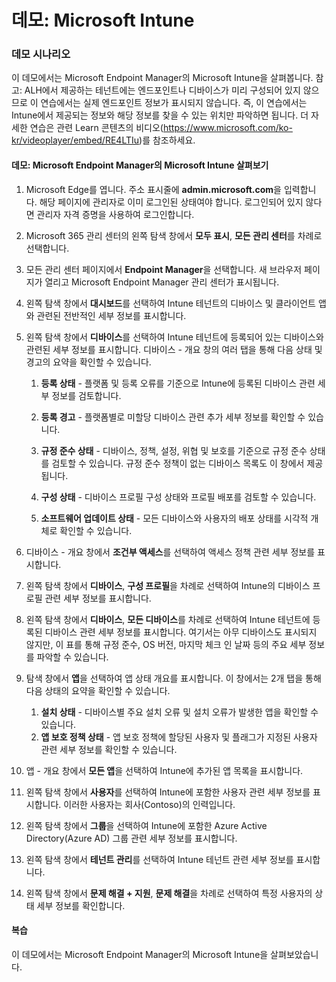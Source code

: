 ﻿---
Demo:
    title: 'Microsoft Intune'
    module: '모듈 3 단원 6: Microsoft 보안 솔루션의 기능 설명: Microsoft Intune을 통한 엔드포인트 보안 설명'
---


# 데모: Microsoft Intune

### 데모 시나리오

이 데모에서는 Microsoft Endpoint Manager의 Microsoft Intune을 살펴봅니다. 참고: ALH에서 제공하는 테넌트에는 엔드포인트나 디바이스가 미리 구성되어 있지 않으므로 이 연습에서는 실제 엔드포인트 정보가 표시되지 않습니다. 즉, 이 연습에서는 Intune에서 제공되는 정보와 해당 정보를 찾을 수 있는 위치만 파악하면 됩니다.  더 자세한 연습은 관련 Learn 콘텐츠의 비디오(<https://www.microsoft.com/ko-kr/videoplayer/embed/RE4LTIu>)를 참조하세요.



#### 데모: Microsoft Endpoint Manager의 Microsoft Intune 살펴보기

1. Microsoft Edge를 엽니다. 주소 표시줄에 **admin.microsoft.com**을 입력합니다.  해당 페이지에 관리자로 이미 로그인된 상태여야 합니다.  로그인되어 있지 않다면 관리자 자격 증명을 사용하여 로그인합니다.

1. Microsoft 365 관리 센터의 왼쪽 탐색 창에서 **모두 표시**, **모든 관리 센터**를 차례로 선택합니다.

1. 모든 관리 센터 페이지에서 **Endpoint Manager**을 선택합니다.  새 브라우저 페이지가 열리고 Microsoft Endpoint Manager 관리 센터가 표시됩니다.

1. 왼쪽 탐색 창에서 **대시보드**를 선택하여 Intune 테넌트의 디바이스 및 클라이언트 앱와 관련된 전반적인 세부 정보를 표시합니다.

1. 왼쪽 탐색 창에서 **디바이스**를 선택하여 Intune 테넌트에 등록되어 있는 디바이스와 관련된 세부 정보를 표시합니다. 디바이스 - 개요 창의 여러 탭을 통해 다음 상태 및 경고의 요약을 확인할 수 있습니다.
    1. **등록 상태** - 플랫폼 및 등록 오류를 기준으로 Intune에 등록된 디바이스 관련 세부 정보를 검토합니다.
    
    1. **등록 경고** - 플랫폼별로 미할당 디바이스 관련 추가 세부 정보를 확인할 수 있습니다.
    1. **규정 준수 상태** - 디바이스, 정책, 설정, 위협 및 보호를 기준으로 규정 준수 상태를 검토할 수 있습니다. 규정 준수 정책이 없는 디바이스 목록도 이 창에서 제공됩니다.
    1. **구성 상태** - 디바이스 프로필 구성 상태와 프로필 배포를 검토할 수 있습니다.
    1. **소프트웨어 업데이트 상태** - 모든 디바이스와 사용자의 배포 상태를 시각적 개체로 확인할 수 있습니다.

1. 디바이스 - 개요 창에서 **조건부 액세스**를 선택하여 액세스 정책 관련 세부 정보를 표시합니다.

1. 왼쪽 탐색 창에서 **디바이스**, **구성 프로필**을 차례로 선택하여 Intune의 디바이스 프로필 관련 세부 정보를 표시합니다.

1. 왼쪽 탐색 창에서 **디바이스**, **모든 디바이스**를 차례로 선택하여 Intune 테넌트에 등록된 디바이스 관련 세부 정보를 표시합니다.  여기서는 아무 디바이스도 표시되지 않지만, 이 표를 통해 규정 준수, OS 버전, 마지막 체크 인 날짜 등의 주요 세부 정보를 파악할 수 있습니다.

1. 탐색 창에서 **앱**을 선택하여 앱 상태 개요를 표시합니다. 이 창에서는 2개 탭을 통해 다음 상태의 요약을 확인할 수 있습니다.
    1. **설치 상태** - 디바이스별 주요 설치 오류 및 설치 오류가 발생한 앱을 확인할 수 있습니다.
    1. **앱 보호 정책 상태** - 앱 보호 정책에 할당된 사용자 및 플래그가 지정된 사용자 관련 세부 정보를 확인할 수 있습니다.

1. 앱 - 개요 창에서 **모든 앱**을 선택하여 Intune에 추가된 앱 목록을 표시합니다.

1. 왼쪽 탐색 창에서 **사용자**를 선택하여 Intune에 포함한 사용자 관련 세부 정보를 표시합니다. 이러한 사용자는 회사(Contoso)의 인력입니다.

1. 왼쪽 탐색 창에서 **그룹**을 선택하여 Intune에 포함한 Azure Active Directory(Azure AD) 그룹 관련 세부 정보를 표시합니다.

1. 왼쪽 탐색 창에서 **테넌트 관리**를 선택하여 Intune 테넌트 관련 세부 정보를 표시합니다.

1. 왼쪽 탐색 창에서 **문제 해결 + 지원**, **문제 해결**을 차례로 선택하여 특정 사용자의 상태 세부 정보를 확인합니다.

#### 복습

이 데모에서는 Microsoft Endpoint Manager의 Microsoft Intune을 살펴보았습니다.

